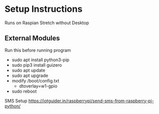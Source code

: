 # Setup Instructions
Runs on Raspian Stretch without Desktop

## External Modules
Run this before running program
- sudo apt install python3-pip
- sudo pip3 install guizero
- sudo apt update
- sudo apt upgrade
- modify /boot/config.txt
	- dtoverlay=w1-gpio
- sudo reboot

SMS Setup
https://iotguider.in/raspberrypi/send-sms-from-raspberry-pi-python/
